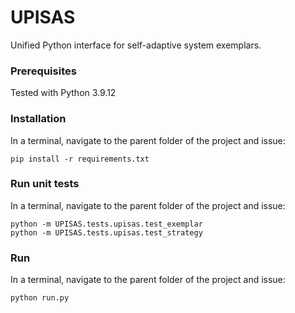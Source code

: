 # UPISAS
Unified Python interface for self-adaptive system exemplars.

### Prerequisites 
Tested with Python 3.9.12

### Installation
In a terminal, navigate to the parent folder of the project and issue:
```
pip install -r requirements.txt
```
### Run unit tests
In a terminal, navigate to the parent folder of the project and issue:
```
python -m UPISAS.tests.upisas.test_exemplar
python -m UPISAS.tests.upisas.test_strategy
```
### Run
In a terminal, navigate to the parent folder of the project and issue:
```
python run.py
```
